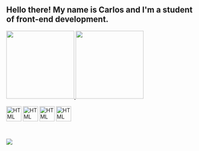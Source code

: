 ## Hello there! My name is Carlos and I'm a student of front-end development.

<div>
<a href="https://github.com/anuraghazra/github-readme-stats">
  <img height="180em" src="https://github-readme-stats.vercel.app/api?username=carlossiqueri&theme=dracula&" />
</a>
<a href="https://github-readme-stats.vercel.app/api?username=carlossiqueri">
  <img height="180em" src="https://github-readme-stats.vercel.app/api/top-langs/?username=carlossiqueri&theme=dracula" />
</a>
</div>

<div style="display: inline_block"><br>
  <img align="center" height="40" widht="50" alt="HTML" src="https://cdn.jsdelivr.net/gh/devicons/devicon/icons/html5/html5-original.svg"/>
  <img align="center" height="40" widht="50" alt="HTML" src="https://cdn.jsdelivr.net/gh/devicons/devicon/icons/css3/css3-original.svg"/>
  <img align="center" height="40" widht="50" alt="HTML" src="https://cdn.jsdelivr.net/gh/devicons/devicon/icons/javascript/javascript-original.svg"/>
  <img align="center" height="40" widht="50" alt="HTML" src="https://cdn.jsdelivr.net/gh/devicons/devicon/icons/linux/linux-original.svg"/>
</div>
<br>

##

<div>
  <a href="https://www.linkedin.com/in/carlossiqueri/" target-="_blank"><img src="https://img.shields.io/badge/LinkedIn-0077B5?style=for-the-badge&logo=linkedin&logoColor=white" target="_blank"></a>

</div>
